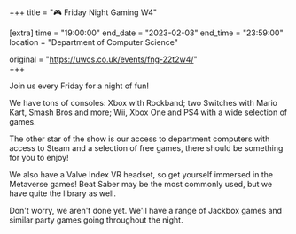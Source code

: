 +++
title = "🎮 Friday Night Gaming W4"

[extra]
time = "19:00:00"
end_date = "2023-02-03"
end_time = "23:59:00"
location = "Department of Computer Science"

original = "https://uwcs.co.uk/events/fng-22t2w4/"    
+++

Join us every Friday for a night of fun!

We have tons of consoles: Xbox with Rockband; two Switches with Mario Kart, Smash Bros and more; Wii, Xbox One and PS4 with a wide selection of games.

The other star of the show is our access to department computers with access to Steam and a selection of free games, there should be something for you to enjoy!

We also have a Valve Index VR headset, so get yourself immersed in the Metaverse games! Beat Saber may be the most commonly used, but we have quite the library as well.

Don't worry, we aren't done yet. We'll have a range of Jackbox games and similar party games going throughout the night.
